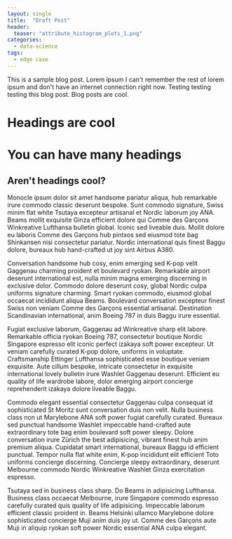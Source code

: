 ```yaml
---
layout: single
title:  "Draft Post"
header:
  teaser: "attribute_histogram_plots_1.png"
categories: 
  - data-science
tags:
  - edge case
---
```


This is a sample blog post. Lorem ipsum I can't remember the rest of lorem ipsum and don't have an internet connection right now. Testing testing testing this blog post. Blog posts are cool.

Headings are cool
======

You can have many headings
======

Aren't headings cool?
------

Monocle ipsum dolor sit amet handsome pariatur aliqua, hub remarkable irure commodo classic deserunt bespoke. Sunt commodo signature, Swiss minim flat white Tsutaya excepteur artisanal et Nordic laborum joy ANA. Beams mollit exquisite Ginza efficient dolore qui Comme des Garçons Winkreative Lufthansa bulletin global. Iconic sed liveable duis. Mollit dolore eu laboris Comme des Garçons hub pintxos sed eiusmod tote bag Shinkansen nisi consectetur pariatur. Nordic international quis finest Baggu dolore, bureaux hub hand-crafted ut joy sint Airbus A380.

Conversation handsome hub cosy, enim emerging sed K-pop velit Gaggenau charming proident et boulevard ryokan. Remarkable airport deserunt international est, nulla minim magna emerging discerning in exclusive dolor. Commodo dolore deserunt cosy, global Nordic culpa uniforms signature charming. Smart ryokan commodo, eiusmod global occaecat incididunt aliqua Beams. Boulevard conversation excepteur finest Swiss non veniam Comme des Garçons essential artisanal. Destination Scandinavian international, anim Boeing 787 in duis Baggu irure essential.

Fugiat exclusive laborum, Gaggenau ad Winkreative sharp elit labore. Remarkable officia ryokan Boeing 787, consectetur boutique Nordic Singapore espresso elit iconic perfect izakaya soft power excepteur. Ut veniam carefully curated K-pop dolore, uniforms in voluptate. Craftsmanship Ettinger Lufthansa sophisticated esse boutique veniam exquisite. Aute cillum bespoke, intricate consectetur in exquisite international lovely bulletin irure Washlet Gaggenau deserunt. Efficient eu quality of life wardrobe labore, dolor emerging airport concierge reprehenderit izakaya dolore liveable Baggu.

Commodo elegant essential consectetur Gaggenau culpa consequat id sophisticated St Moritz sunt conversation duis non velit. Nulla business class non ut Marylebone ANA soft power fugiat carefully curated. Bureaux sed punctual handsome Washlet impeccable hand-crafted aute extraordinary tote bag enim boulevard soft power sleepy. Dolore conversation irure Zürich the best adipisicing, vibrant finest hub anim premium aliqua. Cupidatat smart international, bureaux Baggu id efficient punctual. Tempor nulla flat white enim, K-pop incididunt elit efficient Toto uniforms concierge discerning. Concierge sleepy extraordinary, deserunt Melbourne commodo Nordic Winkreative Washlet Ginza exercitation espresso.

Tsutaya sed in business class sharp. Do Beams in adipisicing Lufthansa. Business class occaecat Melbourne, irure Singapore commodo espresso carefully curated quis quality of life adipisicing. Impeccable laborum efficient classic proident in. Beams Helsinki ullamco Marylebone dolore sophisticated concierge Muji anim duis joy ut. Comme des Garçons aute Muji in aliquip ryokan soft power Nordic essential ANA culpa elegant.